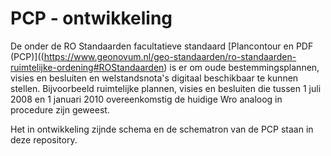 # PCP - ontwikkeling

De onder de RO Standaarden facultatieve standaard [Plancontour en PDF (PCP)]((https://www.geonovum.nl/geo-standaarden/ro-standaarden-ruimtelijke-ordening#ROStandaarden) is er om oude bestemmingsplannen, visies en besluiten en welstandsnota's digitaal beschikbaar te kunnen stellen. Bijvoorbeeld ruimtelijke plannen, visies en besluiten die tussen 1 juli 2008 en 1 januari 2010 overeenkomstig de huidige Wro analoog in procedure zijn geweest.

Het in ontwikkeling zijnde schema en de schematron van de PCP staan in deze repository. 
